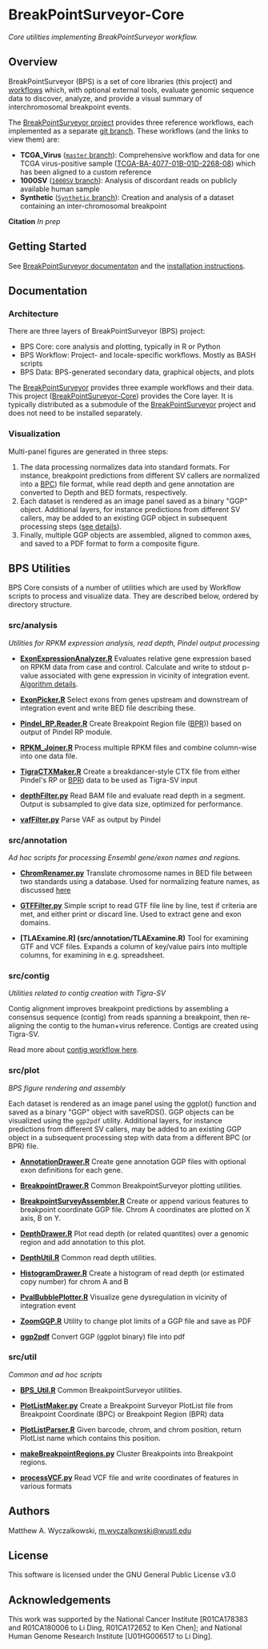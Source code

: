 # BreakPointSurveyor-Core
*Core utilities implementing BreakPointSurveyor workflow.*

## Overview

BreakPointSurveyor (BPS) is a set of core libraries (this project) and 
[workflows](https://github.com/ding-lab/BreakPointSurveyor) which, with optional external tools,
evaluate genomic sequence data to discover, analyze, and provide a visual summary of
interchromosomal breakpoint events.

The [BreakPointSurveyor project](https://github.com/ding-lab/BreakPointSurveyor) provides three reference workflows, each implemented as a separate [git
branch](https://git-scm.com/book/en/v2/Git-Branching-Branches-in-a-Nutshell).
These workflows (and the links to view them) are:

* **TCGA_Virus** ([`master` branch](https://github.com/ding-lab/BreakPointSurveyor)):  Comprehensive workflow and data for one
  TCGA virus-positive sample
  ([TCGA-BA-4077-01B-01D-2268-08](https://gdc-portal.nci.nih.gov/legacy-archive/files/6533e56c-b5b8-4c85-862b-a5526c5c2e0a))
  which has been aligned to a custom reference
* **1000SV** ([`1000SV` branch](https://github.com/ding-lab/BreakPointSurveyor/tree/1000SV)): Analysis of discordant reads on publicly available human sample 
* **Synthetic** ([`Synthetic` branch](https://github.com/ding-lab/BreakPointSurveyor/tree/Synthetic)): Creation and analysis of a dataset containing an inter-chromosomal breakpoint 

**Citation** *In prep*


## Getting Started

See [BreakPointSurveyor documentaton](https://github.com/ding-lab/BreakPointSurveyor) and 
the [installation instructions](https://github.com/ding-lab/BreakPointSurveyor/blob/master/INSTALL.md).


## Documentation
### Architecture
There are three layers of BreakPointSurveyor (BPS) project:

* BPS Core: core analysis and plotting, typically in R or Python
* BPS Workflow: Project- and locale-specific workflows. Mostly as BASH scripts
* BPS Data: BPS-generated secondary data, graphical objects, and plots

The [BreakPointSurveyor](https://github.com/ding-lab/BreakPointSurveyor) provides
three example workflows and their data.  This project ([BreakPointSurveyor-Core](https://github.com/ding-lab/BreakPointSurveyor-Core))
provides the Core layer.  It is typically distributed as a submodule of the [BreakPointSurveyor](https://github.com/ding-lab/BreakPointSurveyor)
project and does not need to be installed separately.

### Visualization
Multi-panel figures are generated in three steps: 

1. The data processing normalizes data into standard formats. For instance, breakpoint
predictions from different SV callers are normalized into a [BPC](https://github.com/ding-lab/BreakPointSurveyor/blob/master/Development.md)) file format,
while read depth and gene annotation are converted to Depth and BED formats, respectively.  
2. Each dataset is rendered as an image panel saved as a binary "GGP" object.
Additional layers, for instance predictions from different SV callers, may be added to an existing
GGP object in subsequent processing steps ([see details](https://github.com/ding-lab/BreakPointSurveyor/blob/master/Development.md)).
3. Finally, multiple GGP objects are assembled, aligned to common axes,
and saved to a PDF format to form a composite figure.


## BPS Utilities

BPS Core consists of a number of utilities which are used by Workflow scripts to process and visualize data.  They are described
below, ordered by directory structure.

### src/analysis
*Utilities for RPKM expression analysis, read depth, Pindel output processing*

* **[ExonExpressionAnalyzer.R](src/analysis/ExonExpressionAnalyzer.R)**
Evaluates relative gene expression based on RPKM data from case and control.
Calculate and write to stdout p-value associated with gene expression in vicinity of integration event.
[Algorithm details](https://github.com/ding-lab/BreakPointSurveyor/blob/master/L_Expression/AlgorithmDetails.md).

* **[ExonPicker.R](src/analysis/ExonPicker.R)**
Select exons from genes upstream and downstream of integration event and write BED file describing these.

* **[Pindel_RP.Reader.R](src/analysis/Pindel_RP.Reader.R)**
Create Breakpoint Region file ([BPR](https://github.com/ding-lab/BreakPointSurveyor/blob/master/Development.md))) based on output of Pindel RP module.  

* **[RPKM_Joiner.R](src/analysis/RPKM_Joiner.R)**
Process multiple RPKM files and combine column-wise into one data file.  

* **[TigraCTXMaker.R](src/analysis/TigraCTXMaker.R)**
Create a breakdancer-style CTX file from either Pindel's RP or [BPR](https://github.com/ding-lab/BreakPointSurveyor/blob/master/Development.md)) data to be used as Tigra-SV input

* **[depthFilter.py](src/analysis/depthFilter.py)**
Read BAM file and evaluate read depth in a segment. Output is subsampled to give data size,
optimized for performance.

* **[vafFilter.py](src/analysis/vafFilter.py)**
Parse VAF as output by Pindel

### src/annotation
*Ad hoc scripts for processing Ensembl gene/exon names and regions.*

* **[ChromRenamer.py](src/annotation/ChromRenamer.py)**
Translate chromosome names in BED file between two standards using a database.
Used for normalizing feature names, as discussed [here](https://www.biostars.org/p/138011/)

* **[GTFFilter.py](src/annotation/GTFFilter.py)**
Simple script to read GTF file line by line, test if criteria are met, and either print or
discard line.  Used to extract gene and exon domains.

* **[TLAExamine.R] (src/annotation/TLAExamine.R)**
Tool for examining GTF and VCF files.  Expands a column of key/value pairs into multiple columns,
for examining in e.g. spreadsheet.

### src/contig
*Utilities related to contig creation with Tigra-SV*

Contig alignment improves breakpoint predictions by assembling a consensus
sequence (contig) from reads spanning a breakpoint, then re-aligning the contig
to the human+virus reference.  Contigs are created using Tigra-SV.

Read more about [contig workflow here](src/contig/README.md).

### src/plot
*BPS figure rendering and assembly*

Each dataset is rendered as an image panel using the ggplot() function and
saved as a binary "GGP" object with saveRDS().
GGP objects can be visualized using the `ggp2pdf` utility.  Additional layers,
for instance predictions from different SV callers, may be added to an existing
GGP object in a subsequent processing step with data from a different BPC (or
BPR) file. 

* **[AnnotationDrawer.R](src/plot/AnnotationDrawer.R)**
Create gene annotation GGP files with optional exon definitions for each gene.

* **[BreakpointDrawer.R](src/plot/BreakpointDrawer.R)**
Common BreakpointSurveyor plotting utilities.

* **[BreakpointSurveyAssembler.R](src/plot/BreakpointSurveyAssembler.R)**
Create or append various features to breakpoint coordinate GGP file.  Chrom A coordinates are plotted
on X axis, B on Y.

* **[DepthDrawer.R](src/plot/DepthDrawer.R)**
Plot read depth (or related quantites) over a genomic region and add annotation to this plot.

* **[DepthUtil.R](src/plot/DepthUtil.R)**
Common read depth utilities.

* **[HistogramDrawer.R](src/plot/HistogramDrawer.R)**
Create a histogram of read depth (or estimated copy number) for chrom A and B

* **[PvalBubblePlotter.R](src/plot/PvalBubblePlotter.R)**
Visualize gene dysregulation in vicinity of integration event

* **[ZoomGGP.R](src/plot/ZoomGGP.R)**
Utility to change plot limits of a GGP file and save as PDF

* **[ggp2pdf](src/plot/ggp2pdf)**
Convert GGP (ggplot binary) file into pdf

### src/util
*Common and ad hoc scripts*

* **[BPS_Util.R](src/util/BPS_Util.R)**
Common BreakpointSurveyor utilities.

* **[PlotListMaker.py](src/util/PlotListMaker.py)**
Create a Breakpoint Surveyor PlotList file from Breakpoint Coordinate (BPC) or Breakpoint Region (BPR) data

* **[PlotListParser.R](src/util/PlotListParser.R)**
Given barcode, chrom, and chrom position, return PlotList name which contains this position.

* **[makeBreakpointRegions.py](src/util/makeBreakpointRegions.py)**
Cluster Breakpoints into Breakpoint regions.

* **[processVCF.py](src/util/processVCF.py)**
Read VCF file and write coordinates of features in various formats

## Authors
Matthew A. Wyczalkowski, m.wyczalkowski@wustl.edu

## License
This software is licensed under the GNU General Public License v3.0

## Acknowledgements

This work was supported by the National Cancer Institute [R01CA178383 and
R01CA180006 to Li Ding, R01CA172652 to Ken Chen]; and National Human Genome Research
Institute [U01HG006517 to Li Ding]. 

